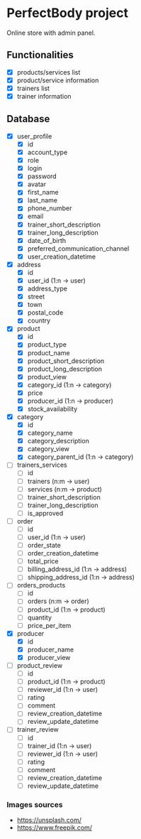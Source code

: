 # PerfectBody project

Online store with admin panel.

## Functionalities

- [x] products/services list
- [x] product/service information
- [x] trainers list
- [x] trainer information

## Database

- [x] user_profile
  - [x] id
  - [x] account_type
  - [x] role
  - [x] login
  - [x] password
  - [x] avatar
  - [x] first_name
  - [x] last_name
  - [x] phone_number
  - [x] email
  - [x] trainer_short_description
  - [x] trainer_long_description
  - [x] date_of_birth
  - [x] preferred_communication_channel
  - [x] user_creation_datetime
- [x] address
  - [x] id
  - [x] user_id (1:n -> user)
  - [x] address_type
  - [x] street
  - [x] town
  - [x] postal_code
  - [x] country
- [x] product
  - [x] id
  - [x] product_type
  - [x] product_name
  - [x] product_short_description
  - [x] product_long_description
  - [x] product_view
  - [x] category_id (1:n -> category)
  - [x] price
  - [x] producer_id (1:n -> producer)
  - [x] stock_availability
- [x] category
  - [x] id
  - [x] category_name
  - [x] category_description
  - [x] category_view
  - [x] category_parent_id (1:n -> category)
- [ ] trainers_services
  - [ ] id
  - [ ] trainers (n:m -> user)
  - [ ] services (n:m -> product)
  - [ ] trainer_short_description
  - [ ] trainer_long_description
  - [ ] is_approved
- [ ] order
  - [ ] id
  - [ ] user_id (1:n -> user)
  - [ ] order_state
  - [ ] order_creation_datetime
  - [ ] total_price
  - [ ] billing_address_id (1:n -> address)
  - [ ] shipping_address_id (1:n -> address)
- [ ] orders_products
  - [ ] id
  - [ ] orders (n:m -> order)
  - [ ] product_id (1:n -> product)
  - [ ] quantity
  - [ ] price_per_item
- [x] producer
  - [x] id
  - [x] producer_name
  - [x] producer_view
- [ ] product_review
  - [ ] id
  - [ ] product_id (1:n -> product)
  - [ ] reviewer_id (1:n -> user)
  - [ ] rating
  - [ ] comment
  - [ ] review_creation_datetime
  - [ ] review_update_datetime
- [ ] trainer_review
  - [ ] id
  - [ ] trainer_id (1:n -> user)
  - [ ] reviewer_id (1:n -> user)
  - [ ] rating
  - [ ] comment
  - [ ] review_creation_datetime
  - [ ] review_update_datetime

### Images sources
- https://unsplash.com/
- https://www.freepik.com/